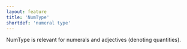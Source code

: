 ```yaml
---
layout: feature
title: 'NumType'
shortdef: 'numeral type'
---
```


NumType is relevant for numerals and adjectives (denoting quantities).
<!-- Interlanguage links updated Út zář 29 20:23:10 CEST 2020 -->
